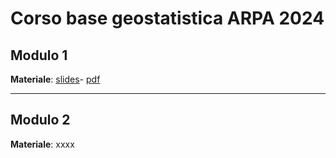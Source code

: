 # Corso base geostatistica ARPA 2024

## Modulo 1

**Materiale**: [slides](modulo1.html)- [pdf](modulo1.pdf)

------------------------------------------------------------------------

## Modulo 2

**Materiale**: xxxx
